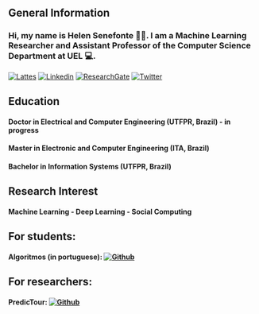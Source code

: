 ## General Information
### Hi, my name is Helen Senefonte 👩‍🏫. I am a Machine Learning Researcher and Assistant Professor of the Computer Science Department at UEL 💻. 
[![Lattes](https://img.shields.io/static/v1?label=Curriculum&message=Lattes&color=pink)](http://buscatextual.cnpq.br/buscatextual/visualizacv.do)
[![Linkedin](https://img.shields.io/badge/LinkedIn-0077B5?style=flat&logo=linkedin&logoColor=white)](https://www.linkedin.com/in/helen-mattos-senefonte-87628443)
[![ResearchGate](https://img.shields.io/static/v1?label=Research&message=Gate&color=<COLOR>)](https://www.researchgate.net/profile/Helen_Senefonte) 
[![Twitter](https://img.shields.io/badge/Twitter-1DA1F2?style=flat&logo=twitter&logoColor=white)](https://https://twitter.com/HSenefonte) 

## Education
#### Doctor in Electrical and Computer Engineering (UTFPR, Brazil) - in progress
#### Master in Electronic and Computer Engineering (ITA, Brazil)
#### Bachelor in Information Systems (UTFPR, Brazil)

## Research Interest
#### Machine Learning - Deep Learning - Social Computing

## For students:
#### Algoritmos (in portuguese): [![Github](https://img.shields.io/badge/GitHub-100000?style=flat-square&logo=github&logoColor=white)](https://github.com/helen-senefonte/1COP005-Algoritmos) 

## For researchers:
#### PredicTour: [![Github](https://img.shields.io/badge/GitHub-100000?style=flat-square&logo=github&logoColor=white)](https://github.com/helen-senefonte/PredicTour) 
